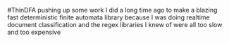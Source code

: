 #ThinDFA
pushing up some work I did a long time ago to make a blazing
fast deterministic finite automata library because I was
doing realtime document classification and the regex
libraries I knew of were all too slow and too expensive
